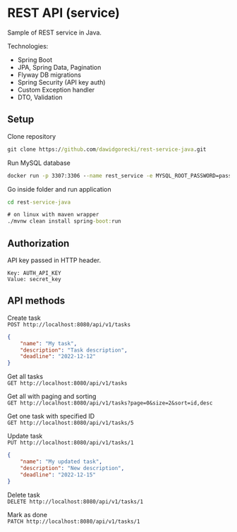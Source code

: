 # REST API (service)
Sample of REST service in Java.

Technologies:
- Spring Boot
- JPA, Spring Data, Pagination
- Flyway DB migrations
- Spring Security (API key auth)
- Custom Exception handler
- DTO, Validation

## Setup
Clone repository
```cmd
git clone https://github.com/dawidgorecki/rest-service-java.git
```

Run MySQL database
```cmd
docker run -p 3307:3306 --name rest_service -e MYSQL_ROOT_PASSWORD=password -e MYSQL_DATABASE=rest_service -d mysql
```

Go inside folder and run application
```cmd
cd rest-service-java

# on linux with maven wrapper
./mvnw clean install spring-boot:run
```

## Authorization
API key passed in HTTP header.
```properties
Key: AUTH_API_KEY
Value: secret_key
```

## API methods

Create task  
`POST http://localhost:8080/api/v1/tasks`
```json
{
    "name": "My task",
    "description": "Task description",
    "deadline": "2022-12-12"
}
```
Get all tasks  
`GET http://localhost:8080/api/v1/tasks`

Get all with paging and sorting  
`GET http://localhost:8080/api/v1/tasks?page=0&size=2&sort=id,desc`

Get one task with specified ID  
`GET http://localhost:8080/api/v1/tasks/5`

Update task  
`PUT http://localhost:8080/api/v1/tasks/1`
```json
{
    "name": "My updated task",
    "description": "New description",
    "deadline": "2022-12-15"
}
```

Delete task  
`DELETE http://localhost:8080/api/v1/tasks/1`

Mark as done  
`PATCH http://localhost:8080/api/v1/tasks/1`
